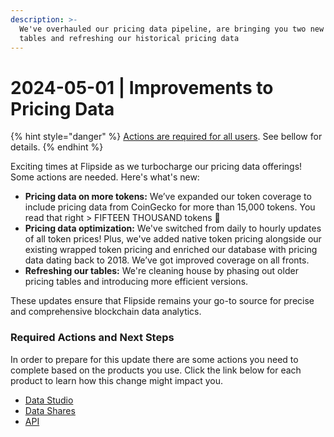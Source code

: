 ```yaml
---
description: >-
  We've overhauled our pricing data pipeline, are bringing you two new pricing
  tables and refreshing our historical pricing data
---
```


# 2024-05-01 | Improvements to Pricing Data

{% hint style="danger" %}
[Actions are required for all users](./#required-actions-and-next-steps). See bellow for details.
{% endhint %}

Exciting times at Flipside as we turbocharge our pricing data offerings! Some actions are needed. Here's what's new:

* **Pricing data on more tokens:** We’ve expanded our token coverage to include pricing data from CoinGecko for more than 15,000 tokens. You read that right > FIFTEEN THOUSAND tokens 🤯
* **Pricing data optimization:** We've switched from daily to hourly updates of all token prices! Plus, we've added native token pricing alongside our existing wrapped token pricing and enriched our database with pricing data dating back to 2018. We’ve got improved coverage on all fronts.
* **Refreshing our tables:** We're cleaning house by phasing out older pricing tables and introducing more efficient versions.

These updates ensure that Flipside remains your go-to source for precise and comprehensive blockchain data analytics.

### Required Actions and Next Steps&#x20;

In order to prepare for this update there are some actions you need to complete based on the products you use. Click the link below for each product to learn how this change might impact you.

* [Data Studio](actions-for-data-studio-users.md)
* [Data Shares](action-for-data-share-users.md)
* [API](actions-for-api-users.md)
